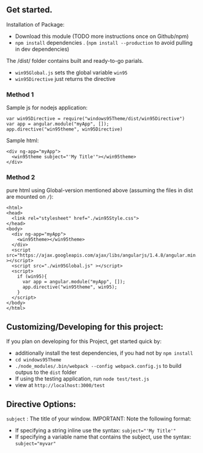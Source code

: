## Get started.   
Installation of Package:
 * Download this module (TODO more instructions once on Github/npm)
 * `npm install` dependencies . (`npm install --production` to avoid pulling in dev dependencies)

The /dist/ folder contains built and ready-to-go parials.
 * `win95Global.js` sets the global variable `win95`
 * `win95Directive` just returns the directive

### Method 1
 Sample js for nodejs application:
 ```
 var win95Directive = require("windows95Theme/dist/win95Directive")
 var app = angular.module("myApp", []);
 app.directive("win95theme", win95Directive)
 ```
 Sample html:
 ```
 <div ng-app="myApp">
   <win95theme subject="'My Title'"></win95theme>
 </div>
 ```
### Method 2
 pure html using Global-version mentioned above (assuming the files in dist are mounted on `/`):
 ```
 <html>
 <head>
   <link rel="stylesheet" href="./win95Style.css">
 </head>
 <body>
   <div ng-app="myApp">
     <win95theme></win95theme>
   </div>
   <script src="https://ajax.googleapis.com/ajax/libs/angularjs/1.4.8/angular.min.js" ></script>
   <script src="./win95Global.js" ></script>
   <script>
     if (win95){
       var app = angular.module("myApp", []);
       app.directive("win95theme", win95);
     }
   </script>
 </body>
 </html>
 ```


## Customizing/Developing for this project:  
 If you plan on developing for this Project, get started quick by:  
 * additionally install the test dependencies, if you had not by `npm install`  
 * `cd windows95Theme`  
 * `./node_modules/.bin/webpack --config webpack.config.js` to build outpus to the `dist` folder  
 * If using the testing application, run `node test/test.js`  
 * view at  `http://localhost:3000/test`  

## Directive Options:  
 `subject` : The title of your window. IMPORTANT: Note the following format:   
   * If specifying a string inline use the syntax: `subject="'My Title'"`  
   * If specifying a variable name that contains the subject, use the syntax: `subject="myvar"`  
